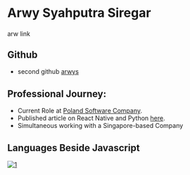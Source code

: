 # Arwy Syahputra Siregar


<p align="left">
<a href="https://dev.to/arwysyah" target="blank"><img align="center" src="https://d2fltix0v2e0sb.cloudfront.net/dev-badge.svg" alt="arwysyah" height="15" width="25" /></a>
<a href="https://linkedin.com/in/arwysyah" target="blank"><img align="center" src="https://raw.githubusercontent.com/rahuldkjain/github-profile-readme-generator/master/src/images/icons/Social/linked-in-alt.svg" alt="linkedin.com/in/arwysyah" height="15" width="25" /></a>
</p>

## Github
-   second github [arwys](https://github.com/arwys)

## Professional Journey:
-  Current Role at [Poland Software Company](https://expans.io). 
-  Published article on React Native and Python [here](https://expans.io/2022/11/04/react-native-and-python-run-python-script-on-the-frontend-side/).
-  Simultaneous working with a Singapore-based Company 

## Languages Beside Javascript
[![1](https://github-readme-stats.vercel.app/api/top-langs?username=arwysyah&hide=html,scss,stylus,blade,objective-c,jupyter%20notebook,css,shell,javascript,batchfile,ruby,starlark,dockerfile&theme=blue-green&show_icons=true)](https://github.com/arwysyah)


